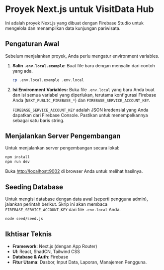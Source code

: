 # Proyek Next.js untuk VisitData Hub

Ini adalah proyek Next.js yang dibuat dengan Firebase Studio untuk mengelola dan menampilkan data kunjungan pariwisata.

## Pengaturan Awal

Sebelum menjalankan proyek, Anda perlu mengatur environment variables.

1.  **Salin `.env.local.example`:**
    Buat file baru dengan menyalin dari contoh yang ada.
    ```bash
    cp .env.local.example .env.local
    ```

2.  **Isi Environment Variables:**
    Buka file `.env.local` yang baru Anda buat dan isi semua variabel yang diperlukan, terutama konfigurasi Firebase Anda (`NEXT_PUBLIC_FIREBASE_*`) dan `FIREBASE_SERVICE_ACCOUNT_KEY`.

    `FIREBASE_SERVICE_ACCOUNT_KEY` adalah JSON kredensial yang Anda dapatkan dari Firebase Console. Pastikan untuk menempelkannya sebagai satu baris string.

## Menjalankan Server Pengembangan

Untuk menjalankan server pengembangan secara lokal:

```bash
npm install
npm run dev
```

Buka [http://localhost:9002](http://localhost:9002) di browser Anda untuk melihat hasilnya.

## Seeding Database

Untuk mengisi database dengan data awal (seperti pengguna admin), jalankan perintah berikut. Skrip ini akan membaca `FIREBASE_SERVICE_ACCOUNT_KEY` dari file `.env.local` Anda.

```bash
node seed/seed.js
```

## Ikhtisar Teknis

-   **Framework**: Next.js (dengan App Router)
-   **UI**: React, ShadCN, Tailwind CSS
-   **Database & Auth**: Firebase
-   **Fitur Utama**: Dasbor, Input Data, Laporan, Manajemen Pengguna.
